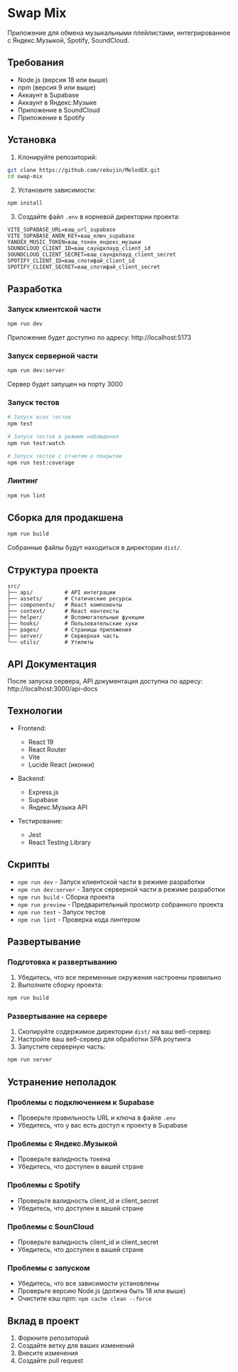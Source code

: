 # Swap Mix

Приложение для обмена музыкальными плейлистами, интегрированное с Яндекс.Музыкой, Spotify, SoundCloud.

## Требования

- Node.js (версия 18 или выше)
- npm (версия 9 или выше)
- Аккаунт в Supabase
- Аккаунт в Яндекс.Музыке
- Приложение в SoundCloud
- Приложение в Spotify

## Установка

1. Клонируйте репозиторий:
```bash
git clone https://github.com/rekujin/MelodEX.git
cd swap-mix
```

2. Установите зависимости:
```bash
npm install
```

3. Создайте файл `.env` в корневой директории проекта:
```env
VITE_SUPABASE_URL=ваш_url_supabase
VITE_SUPABASE_ANON_KEY=ваш_ключ_supabase
YANDEX_MUSIC_TOKEN=ваш_токен_яндекс_музыки
SOUNDCLOUD_CLIENT_ID=ваш_саундклауд_client_id
SOUNDCLOUD_CLIENT_SECRET=ваш_саундклауд_client_secret
SPOTIFY_CLIENT_ID=ваш_спотифай_client_id
SPOTIFY_CLIENT_SECRET=ваш_спотифай_client_secret
```

## Разработка

### Запуск клиентской части

```bash
npm run dev
```
Приложение будет доступно по адресу: http://localhost:5173

### Запуск серверной части

```bash
npm run dev:server
```
Сервер будет запущен на порту 3000

### Запуск тестов

```bash
# Запуск всех тестов
npm test

# Запуск тестов в режиме наблюдения
npm run test:watch

# Запуск тестов с отчетом о покрытии
npm run test:coverage
```

### Линтинг

```bash
npm run lint
```

## Сборка для продакшена

```bash
npm run build
```

Собранные файлы будут находиться в директории `dist/`.

## Структура проекта

```
src/
├── api/          # API интеграции
├── assets/       # Статические ресурсы
├── components/   # React компоненты
├── context/      # React контексты
├── helper/       # Вспомогательные функции
├── hooks/        # Пользовательские хуки
├── pages/        # Страницы приложения
├── server/       # Серверная часть
└── utils/        # Утилиты
```

## API Документация

После запуска сервера, API документация доступна по адресу:
http://localhost:3000/api-docs

## Технологии

- Frontend:
  - React 19
  - React Router
  - Vite
  - Lucide React (иконки)

- Backend:
  - Express.js
  - Supabase
  - Яндекс.Музыка API

- Тестирование:
  - Jest
  - React Testing Library

## Скрипты

- `npm run dev` - Запуск клиентской части в режиме разработки
- `npm run dev:server` - Запуск серверной части в режиме разработки
- `npm run build` - Сборка проекта
- `npm run preview` - Предварительный просмотр собранного проекта
- `npm run test` - Запуск тестов
- `npm run lint` - Проверка кода линтером

## Развертывание

### Подготовка к развертыванию

1. Убедитесь, что все переменные окружения настроены правильно
2. Выполните сборку проекта:
```bash
npm run build
```

### Развертывание на сервере

1. Скопируйте содержимое директории `dist/` на ваш веб-сервер
2. Настройте ваш веб-сервер для обработки SPA роутинга
3. Запустите серверную часть:
```bash
npm run server
```

## Устранение неполадок

### Проблемы с подключением к Supabase
- Проверьте правильность URL и ключа в файле `.env`
- Убедитесь, что у вас есть доступ к проекту в Supabase

### Проблемы с Яндекс.Музыкой
- Проверьте валидность токена
- Убедитесь, что доступен в вашей стране

### Проблемы с Spotify
- Проверьте валидность client_id и client_secret
- Убедитесь, что доступен в вашей стране

### Проблемы с SounCloud
- Проверьте валидность client_id и client_secret
- Убедитесь, что доступен в вашей стране

### Проблемы с запуском
- Убедитесь, что все зависимости установлены
- Проверьте версию Node.js (должна быть 18 или выше)
- Очистите кэш npm: `npm cache clean --force`

## Вклад в проект

1. Форкните репозиторий
2. Создайте ветку для ваших изменений
3. Внесите изменения
4. Создайте pull request